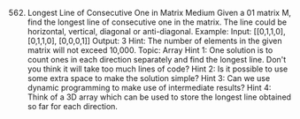 562. Longest Line of Consecutive One in Matrix
Medium
Given a 01 matrix M, find the longest line of consecutive one in the matrix. The line could be horizontal, vertical, diagonal or anti-diagonal.
Example:
Input:
[[0,1,1,0],
 [0,1,1,0],
 [0,0,0,1]]
Output: 3
Hint: The number of elements in the given matrix will not exceed 10,000.
Topic: Array
Hint 1:
One solution is to count ones in each direction separately and find the longest line. Don't you think it will take too much lines of code?
Hint 2:
Is it possible to use some extra space to make the solution simple?
Hint 3:
Can we use dynamic programming to make use of intermediate results?
Hint 4:
Think of a 3D array which can be used to store the longest line obtained so far for each direction.

